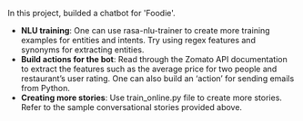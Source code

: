 In this project, builded a chatbot for 'Foodie'.

* **NLU training**: One can use rasa-nlu-trainer to create more training examples for entities and intents. Try using regex features and synonyms for extracting entities.
* **Build actions for the bot**: Read through the Zomato API documentation to extract the features such as the average price for two people and restaurant’s user rating. One can also build an ‘action’ for sending emails from Python.
* **Creating more stories**: Use train_online.py file to create more stories. Refer to the sample conversational stories provided above.


